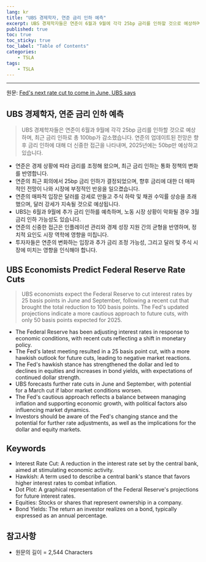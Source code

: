 ```yaml
---
lang: kr
title: "UBS 경제학자, 연준 금리 인하 예측"
excerpt: UBS 경제학자들은 연준이 6월과 9월에 각각 25bp 금리를 인하할 것으로 예상하며, 최근 금리 인하로 총 100bp가 감소했습니다. 연준의 업데이트된 전망은 향후 금리 인하에 대해 더 신중한 접근을 나타내며, 2025년에는 50bp만 예상하고 있습니다.
published: true
toc: true
toc_sticky: true
toc_label: "Table of Contents"
categories:
    - TSLA
tags:
    - TSLA
---
```


---

  원문: [Fed's next rate cut to come in June, UBS says](https://www.investing.com/news/economy/feds-next-rate-cut-to-come-in-june-ubs-says-3786580)

## UBS 경제학자, 연준 금리 인하 예측

> UBS 경제학자들은 연준이 6월과 9월에 각각 25bp 금리를 인하할 것으로 예상하며, 최근 금리 인하로 총 100bp가 감소했습니다. 연준의 업데이트된 전망은 향후 금리 인하에 대해 더 신중한 접근을 나타내며, 2025년에는 50bp만 예상하고 있습니다.


- 연준은 경제 상황에 따라 금리를 조정해 왔으며, 최근 금리 인하는 통화 정책의 변화를 반영합니다.
- 연준의 최근 회의에서 25bp 금리 인하가 결정되었으며, 향후 금리에 대한 더 매파적인 전망이 나와 시장에 부정적인 반응을 일으켰습니다.
- 연준의 매파적 입장은 달러를 강세로 만들고 주식 하락 및 채권 수익률 상승을 초래했으며, 달러 강세가 지속될 것으로 예상됩니다.
- UBS는 6월과 9월에 추가 금리 인하를 예측하며, 노동 시장 상황이 악화될 경우 3월 금리 인하 가능성도 있습니다.
- 연준의 신중한 접근은 인플레이션 관리와 경제 성장 지원 간의 균형을 반영하며, 정치적 요인도 시장 역학에 영향을 미칩니다.
- 투자자들은 연준의 변화하는 입장과 추가 금리 조정 가능성, 그리고 달러 및 주식 시장에 미치는 영향을 인식해야 합니다.

## UBS Economists Predict Federal Reserve Rate Cuts

> UBS economists expect the Federal Reserve to cut interest rates by 25 basis points in June and September, following a recent cut that brought the total reduction to 100 basis points. The Fed's updated projections indicate a more cautious approach to future cuts, with only 50 basis points expected for 2025.


- The Federal Reserve has been adjusting interest rates in response to economic conditions, with recent cuts reflecting a shift in monetary policy.
- The Fed's latest meeting resulted in a 25 basis point cut, with a more hawkish outlook for future cuts, leading to negative market reactions.
- The Fed's hawkish stance has strengthened the dollar and led to declines in equities and increases in bond yields, with expectations of continued dollar strength.
- UBS forecasts further rate cuts in June and September, with potential for a March cut if labor market conditions worsen.
- The Fed's cautious approach reflects a balance between managing inflation and supporting economic growth, with political factors also influencing market dynamics.
- Investors should be aware of the Fed's changing stance and the potential for further rate adjustments, as well as the implications for the dollar and equity markets.

## Keywords

- Interest Rate Cut: A reduction in the interest rate set by the central bank, aimed at stimulating economic activity.
- Hawkish: A term used to describe a central bank's stance that favors higher interest rates to combat inflation.
- Dot Plot: A graphical representation of the Federal Reserve's projections for future interest rates.
- Equities: Stocks or shares that represent ownership in a company.
- Bond Yields: The return an investor realizes on a bond, typically expressed as an annual percentage.

## 참고사항

- 원문의 길이 = 2,544 Characters

